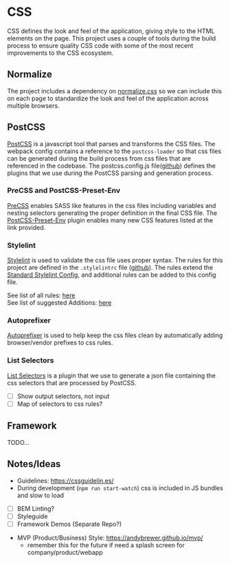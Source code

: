 # CSS
CSS defines the look and feel of the application, giving style to the HTML elements on the page. This project
uses a couple of tools during the build process to ensure quality CSS code with some of the most recent improvements to the CSS ecosystem.

## Normalize
The project includes a dependency on [normalize.css](http://necolas.github.io/normalize.css/) so we can include
this on each page to standardize the look and feel of the application across multiple browsers.

## PostCSS
[PostCSS](https://postcss.org/) is a javascript tool that parses and transforms the CSS files. The webpack
config contains a reference to the `postcss-loader` so that css files can be generated during the
build process from css files that are referenced in the codebase. The postcss.config.js file([github](https://github.com/devlinjunker/template.webpack.fend/blob/master/postcss.config.js))
defines the plugins that we use during the PostCSS parsing and generation process.

### PreCSS and PostCSS-Preset-Env
[PreCSS](https://github.com/jonathantneal/precss) enables SASS like features in the css files including variables
and nesting selectors generating the proper definition in the final CSS file.
The [PostCSS-Preset-Env](https://preset-env.cssdb.org/features) plugin enables many new CSS features listed at
the link provided.

### Stylelint
[Stylelint](https://stylelint.io) is used to validate the css file uses proper syntax. The rules for this project
are defined in the `.stylelintrc` file ([github]()). The rules extend the
[Standard Stylelint Config](https://github.com/stylelint/stylelint-config-standard),
and additional rules can be added to this config file.

See list of all rules: [here](https://stylelint.io/user-guide/rules/list)  
See list of suggested Additions: [here](https://github.com/stylelint/stylelint-config-standard#suggested-additions)

### Autoprefixer
[Autoprefixer](https://github.com/postcss/autoprefixer) is used to help keep the css files clean by automatically
adding browser/vendor prefixes to css rules.

### List Selectors
[List Selectors](https://github.com/davidtheclark/list-selectors) is a plugin that we use to generate a
json file containing the css selectors that are processed by PostCSS.
 - [ ] Show output selectors, not input
 - [ ] Map of selectors to css rules?

## Framework
TODO...

## Notes/Ideas
 - Guidelines: https://cssguidelin.es/
 - During development (`npm run start-watch`) css is included in JS bundles and slow to load
 - [ ] BEM Linting?
 - [ ] Styleguide
 - [ ] Framework Demos (Separate Repo?)
 - MVP (Product/Business) Style: https://andybrewer.github.io/mvp/
   - remember this for the future if need a splash screen for company/product/webapp
